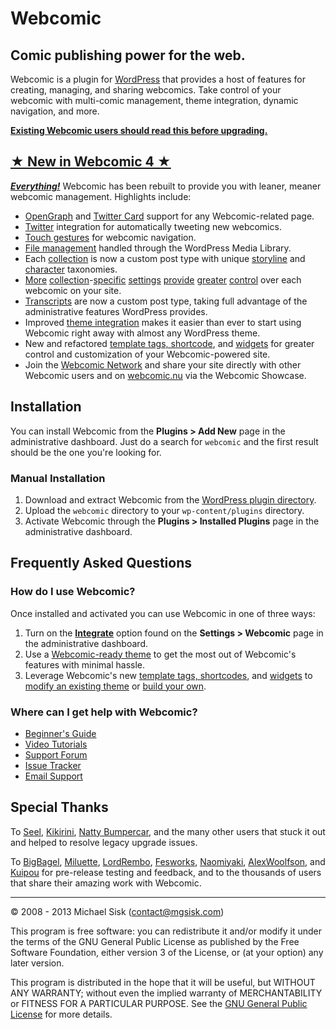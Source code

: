 # Webcomic

## Comic publishing power for the web.

Webcomic is a plugin for [WordPress](http://wordpress.org) that provides a host of features for creating, managing, and sharing webcomics. Take control of your webcomic with multi-comic management, theme integration, dynamic navigation, and more.

[**Existing Webcomic users should read this before upgrading.**](http://github.com/mgsisk/webcomic/wiki/Upgrading)

## [★ New in Webcomic 4 ★](http://vimeo.com/channels/webcomic)

[_**Everything!**_](http://github.com/mgsisk/webcomic/wiki) Webcomic has been rebuilt to provide you with leaner, meaner webcomic management. Highlights include:

- [OpenGraph](http://ogp.me) and [Twitter Card](http://dev.twitter.com/docs/cards) support for any Webcomic-related page.
- [Twitter](http://twitter.com) integration for automatically tweeting new webcomics.
- [Touch gestures](http://github.com/mgsisk/webcomic/wiki/Touch-Gestures) for webcomic navigation.
- [File management](http://github.com/mgsisk/webcomic/wiki/Media) handled through the WordPress Media Library.
- Each [collection](http://github.com/mgsisk/webcomic/wiki/Webcomic-Collections) is now a custom post type with unique [storyline](http://github.com/mgsisk/webcomic/wiki/Storylines) and [character](http://github.com/mgsisk/webcomic/wiki/Characters) taxonomies.
- [More](http://github.com/mgsisk/webcomic/wiki/General-Settings) [collection](http://github.com/mgsisk/webcomic/wiki/Transcript-Settings)-[specific](http://github.com/mgsisk/webcomic/wiki/Commerce-Settings) [settings](http://github.com/mgsisk/webcomic/wiki/Access-Settings) [provide](http://github.com/mgsisk/webcomic/wiki/Post-Settings) [greater](http://github.com/mgsisk/webcomic/wiki/Permalink-Settings) [control](http://github.com/mgsisk/webcomic/wiki/Twitter-Settings) over each webcomic on your site.
- [Transcripts](http://github.com/mgsisk/webcomic/wiki/Transcripts) are now a custom post type, taking full advantage of the administrative features WordPress provides.
- Improved [theme integration](http://github.com/mgsisk/webcomic/wiki/Configuring) makes it easier than ever to start using Webcomic right away with almost any WordPress theme.
- New and refactored [template tags, shortcode](http://github.com/mgsisk/webcomic/wiki/Template-Tags-and-Shortcodes), and [widgets](http://github.com/mgsisk/webcomic/wiki/Widgets) for greater control and customization of your Webcomic-powered site.
- Join the [Webcomic Network](http://webcomic.nu) and share your site directly with other Webcomic users and on [webcomic.nu](http://webcomic.nu) via the Webcomic Showcase.

## Installation

You can install Webcomic from the **Plugins > Add New** page in the administrative dashboard. Just do a search for `webcomic` and the first result should be the one you're looking for.

### Manual Installation

1. Download and extract Webcomic from the [WordPress plugin directory](http://wordpress.org/extend/plugins/webcomic).
2. Upload the `webcomic` directory to your `wp-content/plugins` directory.
3. Activate Webcomic through the **Plugins > Installed Plugins** page in the administrative dashboard.

## Frequently Asked Questions

### How do I use Webcomic?

Once installed and activated you can use Webcomic in one of three ways:

1. Turn on the [**Integrate**](http://github.com/mgsisk/webcomic/wiki/Configuring) option found on the **Settings > Webcomic** page in the administrative dashboard.
2. Use a [Webcomic-ready theme](http://webcomic.nu) to get the most out of Webcomic's features with minimal hassle.
3. Leverage Webcomic's new [template tags, shortcodes](http://github.com/mgsisk/webcomic/wiki/Template-Tags-and-Shortcodes), and [widgets](http://github.com/mgsisk/webcomic/wiki/Widgets) to [modify an existing theme](http://wordpress.org/extend/themes) or [build your own](http://codex.wordpress.org/Theme_Development).

### Where can I get help with Webcomic?

- [Beginner's Guide](http://github.com/mgsisk/webcomic/wiki)
- [Video Tutorials](http://vimeo.com/channels/webcomic)
- [Support Forum](http://groups.google.com/d/forum/webcomicnu)
- [Issue Tracker](http://github.com/mgsisk/webcomic/issues)
- [Email Support](mailto:support@webcomic.nu)

## Special Thanks

To [Seel](http://twitter.com/webcrumblick), [Kikirini](http://twitter.com/Kikirini), [Natty Bumpercar](http://twitter.com/nattybumpercar), and the many other users that stuck it out and helped to resolve legacy upgrade issues.

To [BigBagel](http://twitter.com/DrPotatoMonster), [Miluette](http://twitter.com/miluette), [LordRembo](http://twitter.com/lordrembo), [Fesworks](http://twitter.com/fesworks), [Naomiyaki](http://twitter.com/naomiyaki), [AlexWoolfson](http://twitter.com/alexwoolfson), and [Kuipou](http://twitter.com/kuipou) for pre-release testing and feedback, and to the thousands of users that share their amazing work with Webcomic.

---

© 2008 - 2013 Michael Sisk (contact@mgsisk.com)

This program is free software: you can redistribute it and/or modify
it under the terms of the GNU General Public License as published by
the Free Software Foundation, either version 3 of the License, or
(at your option) any later version.

This program is distributed in the hope that it will be useful,
but WITHOUT ANY WARRANTY; without even the implied warranty of
MERCHANTABILITY or FITNESS FOR A PARTICULAR PURPOSE.  See the
[GNU General Public License](http://www.gnu.org/licenses/gpl.html) for more details.